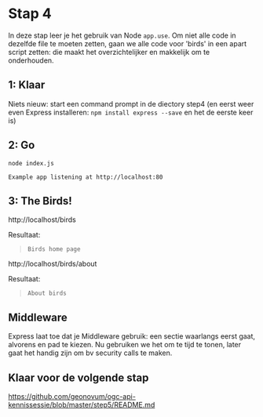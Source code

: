 # Stap 4

In deze stap leer je het gebruik van Node `app.use`. Om niet alle code in dezelfde file te moeten zetten, gaan we alle code voor 'birds' in een apart script zetten: die maakt het overzichtelijker en makkelijk om te onderhouden.

## 1: Klaar

Niets nieuw: start een command prompt in de diectory step4
(en eerst weer even Express installeren: `npm install express --save` en het de eerste keer is)

## 2: Go
```
node index.js
```

`Example app listening at http://localhost:80`

## 3: The Birds!

http://localhost/birds

Resultaat:
> `Birds home page`

http://localhost/birds/about

Resultaat:
> `About birds`

## Middleware
Express laat toe dat je Middleware gebruik: een sectie waarlangs eerst gaat, alvorens en pad te kiezen.
Nu gebruiken we het om te tijd te tonen, later gaat het handig zijn om bv security calls te maken.

## Klaar voor de volgende stap
https://github.com/geonovum/ogc-api-kennissessie/blob/master/step5/README.md
